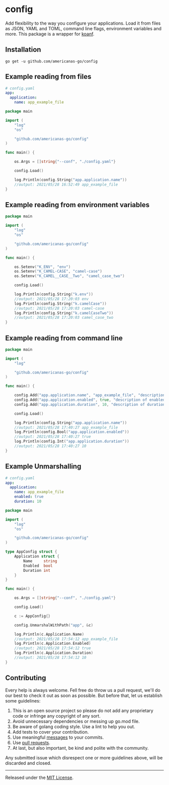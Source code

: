 config
=======

Add flexibility to the way you configure your applications. Load it from files as  JSON, YAML and TOML, command line flags, environment variables and more.
This package is a wrapper for [koanf](https://github.com/knadh/koanf).

Installation
------------

	go get -u github.com/americanas-go/config


Example reading from files
--------
```yaml
# config.yaml
app:
  application:
    name: app_example_file
```
```go
package main

import (
    "log"
    "os"

    "github.com/americanas-go/config"
)

func main() {

    os.Args = []string{"--conf", "./config.yaml"}

    config.Load()

    log.Println(config.String("app.application.name"))
    //output: 2021/05/28 16:52:49 app_example_file
}
```

Example reading from environment variables
--------
```go
package main

import (
    "log"
    "os"

    "github.com/americanas-go/config"
)

func main() {

    os.Setenv("K_ENV", "env")
    os.Setenv("K_CAMEL-CASE", "camel-case")
    os.Setenv("K_CAMEL__CASE__Two", "camel_case_two")

    config.Load()

    log.Println(config.String("k.env"))
    //output: 2021/05/28 17:20:03 env
    log.Println(config.String("k.camelCase"))
    //output: 2021/05/28 17:20:03 camel-case
    log.Println(config.String("k.camelCaseTwo"))
    //output: 2021/05/28 17:20:03 camel_case_two
}
```

Example reading from command line
--------
```go
package main

import (
    "log"

    "github.com/americanas-go/config"
)

func main() {

    config.Add("app.application.name", "app_example_file", "description of name")
    config.Add("app.application.enabled", true, "description of enabled")
    config.Add("app.application.duration", 10, "description of duration")

    config.Load()

    log.Println(config.String("app.application.name"))
    //output: 2021/05/28 17:40:27 app_example_file
    log.Println(config.Bool("app.application.enabled"))
    //output: 2021/05/28 17:40:27 true
    log.Println(config.Int("app.application.duration"))
    //output: 2021/05/28 17:40:27 10
}
```

Example Unmarshalling
--------
```yaml
# config.yaml
app:
  application:
    name: app_example_file
    enabled: true
    duration: 10
```
```go
package main

import (
    "log"
    "os"

    "github.com/americanas-go/config"
)

type AppConfig struct {
    Application struct {
        Name     string
        Enabled  bool
        Duration int
    }
}

func main() {

    os.Args = []string{"--conf", "./config.yaml"}

    config.Load()

    c := AppConfig{}

    config.UnmarshalWithPath("app", &c)

    log.Println(c.Application.Name)
    //output: 2021/05/28 17:54:12 app_example_file
    log.Println(c.Application.Enabled)
    //output: 2021/05/28 17:54:12 true
    log.Println(c.Application.Duration)
    //output: 2021/05/28 17:54:12 10
}
```

Contributing
--------
Every help is always welcome. Fell free do throw us a pull request, we'll do our best to check it out as soon as possible. But before that, let us establish some guidelines:

1. This is an open source project so please do not add any proprietary code or infringe any copyright of any sort.
2. Avoid unnecessary dependencies or messing up go.mod file.
3. Be aware of golang coding style. Use a lint to help you out.
4.  Add tests to cover your contribution.
5. Use meaningful [messages](https://medium.com/@menuka/writing-meaningful-git-commit-messages-a62756b65c81) to your commits.
6. Use [pull requests](https://help.github.com/en/github/collaborating-with-issues-and-pull-requests/about-pull-requests).
7. At last, but also important, be kind and polite with the community.

Any submitted issue which disrespect one or more guidelines above, will be discarded and closed.


<hr>

Released under the [MIT License](LICENSE).